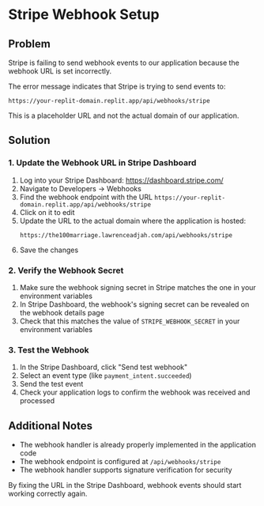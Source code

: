 # Stripe Webhook Setup

## Problem
Stripe is failing to send webhook events to our application because the webhook URL is set incorrectly. 

The error message indicates that Stripe is trying to send events to:
```
https://your-replit-domain.replit.app/api/webhooks/stripe
```

This is a placeholder URL and not the actual domain of our application.

## Solution

### 1. Update the Webhook URL in Stripe Dashboard

1. Log into your Stripe Dashboard: https://dashboard.stripe.com/
2. Navigate to Developers → Webhooks
3. Find the webhook endpoint with the URL `https://your-replit-domain.replit.app/api/webhooks/stripe`
4. Click on it to edit
5. Update the URL to the actual domain where the application is hosted:
   ```
   https://the100marriage.lawrenceadjah.com/api/webhooks/stripe
   ```
6. Save the changes

### 2. Verify the Webhook Secret

1. Make sure the webhook signing secret in Stripe matches the one in your environment variables
2. In Stripe Dashboard, the webhook's signing secret can be revealed on the webhook details page
3. Check that this matches the value of `STRIPE_WEBHOOK_SECRET` in your environment variables

### 3. Test the Webhook

1. In the Stripe Dashboard, click "Send test webhook" 
2. Select an event type (like `payment_intent.succeeded`)
3. Send the test event
4. Check your application logs to confirm the webhook was received and processed

## Additional Notes

- The webhook handler is already properly implemented in the application code
- The webhook endpoint is configured at `/api/webhooks/stripe`
- The webhook handler supports signature verification for security

By fixing the URL in the Stripe Dashboard, webhook events should start working correctly again.